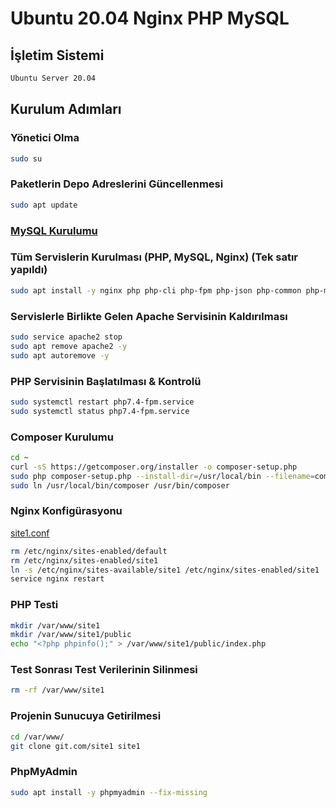# Ubuntu 20.04 Nginx PHP MySQL

## İşletim Sistemi
```sh
Ubuntu Server 20.04
```
## Kurulum Adımları

### Yönetici Olma
```sh
sudo su
```
### Paketlerin Depo Adreslerini Güncellenmesi
```sh
sudo apt update
```
### [MySQL Kurulumu](./mysql_5.7.md)
### Tüm Servislerin Kurulması (PHP, MySQL, Nginx) (Tek satır yapıldı)
```sh
sudo apt install -y nginx php php-cli php-fpm php-json php-common php-mysql php-zip php-gd php-mbstring php-curl php-xml php-pear php-bcmath --fix-missing
```
### Servislerle Birlikte Gelen Apache Servisinin Kaldırılması
```sh
sudo service apache2 stop
sudo apt remove apache2 -y
sudo apt autoremove -y
```
### PHP Servisinin Başlatılması &amp; Kontrolü
```sh
sudo systemctl restart php7.4-fpm.service
sudo systemctl status php7.4-fpm.service
```
### Composer Kurulumu
```sh
cd ~
curl -sS https://getcomposer.org/installer -o composer-setup.php
sudo php composer-setup.php --install-dir=/usr/local/bin --filename=composer
sudo ln /usr/local/bin/composer /usr/bin/composer
```
### Nginx Konfigürasyonu
[site1.conf](./site1.conf)
```sh
rm /etc/nginx/sites-enabled/default
rm /etc/nginx/sites-enabled/site1
ln -s /etc/nginx/sites-available/site1 /etc/nginx/sites-enabled/site1
service nginx restart
```
### PHP Testi
```sh
mkdir /var/www/site1
mkdir /var/www/site1/public
echo "<?php phpinfo();" > /var/www/site1/public/index.php
```
### Test Sonrası Test Verilerinin Silinmesi
```sh
rm -rf /var/www/site1
```
### Projenin Sunucuya Getirilmesi
```sh
cd /var/www/
git clone git.com/site1 site1
```
### PhpMyAdmin
```sh
sudo apt install -y phpmyadmin --fix-missing
```
